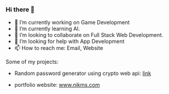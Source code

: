 ### Hi there 👋

<!--
**ni-ms/ni-ms** is a ✨ _special_ ✨ repository because its `README.md` (this file) appears on your GitHub profile.

Here are some ideas to get you started:
-->

- 🔭 I’m currently working on Game Development
- 🌱 I’m currently learning AI.
- 👯 I’m looking to collaborate on Full Stack Web Development.
- 🤔 I’m looking for help with App Development
- 📫 How to reach me: Email, Website

Some of my projects:
- Random password generator using crypto web api: [link]( https://ni-ms.github.io/pwdgen/)

- portfolio website: www.nikms.com

